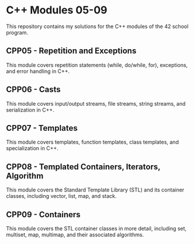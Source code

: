 # C++ Modules 05-09

This repository contains my solutions for the C++ modules of the 42 school program.

## CPP05 - Repetition and Exceptions

This module covers repetition statements (while, do/while, for), exceptions, and error handling in C++.

## CPP06 - Casts

This module covers input/output streams, file streams, string streams, and serialization in C++.

## CPP07 - Templates

This module covers templates, function templates, class templates, and specialization in C++.

## CPP08 - Templated Containers, Iterators, Algorithm

This module covers the Standard Template Library (STL) and its container classes, including vector, list, map, and stack.

## CPP09 - Containers

This module covers the STL container classes in more detail, including set, multiset, map, multimap, and their associated algorithms.

